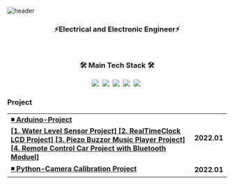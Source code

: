 ![header](https://capsule-render.vercel.app/api?color=006400&height=280&text=ChanHoAn&fontColor=fffff2&fontSize=75&fontAlign=75&fontAlignY=45&&type=waving)

<h3 align="center"> ⚡Electrical and Electronic Engineer⚡ </h3>


<br/>

<h3 align="center">🛠 Main Tech Stack 🛠</h3>
<p align="center">
  <img src="https://img.shields.io/badge/C-ffb13b?style=flat-square&logo=C&logoColor=white"/></a>&nbsp
    <img src="https://img.shields.io/badge/C++-00599C?style=flat-square&logo=C%2B%2B&logoColor=white"/></a>&nbsp
     <img src="https://img.shields.io/badge/Arduino-00979D?style=flat-square&logo=Arduino&logoColor=white"/></a>&nbsp
  <img src="https://img.shields.io/badge/Python-3766AB?style=flat-square&logo=Python&logoColor=white"/></a>&nbsp
  <img src="https://img.shields.io/badge/Anaconda-44A833?style=flat-square&logo=Anaconda&logoColor=white"/></a>&nbsp
</p>


### Project



<table>
    <td colspan=1 style="text-align: left;"><b><a href="URL_HERE">◾ Arduino-Project <br>[1. Water Level Sensor Project] [2. RealTimeClock LCD Project] [3. Piezo Buzzor Music Player Project] <br>[4. Remote Control Car Project with Bluetooth Moduel] </a></b></td>
	<td><b>2022.01</b></td>
	<tr>
    <td colspan=1 style="text-align: left;"><b><a href="URL_HERE">◾ Python-Camera Calibration Project  </a></b></td>
	<td><b>2022.01</b></td>
	<tr>

</table>
